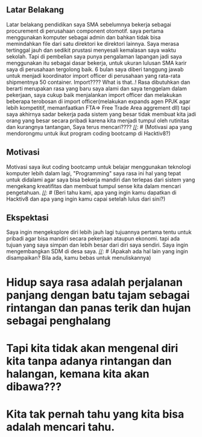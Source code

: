 [//]: # (Ceritakan sedikit tentang latar belakangmu seperti pendidikan terakhir atau pekerjaan sebelumnya)
## Latar Belakang
Latar belakang pendidikan saya SMA sebelumnya bekerja sebagai procurement di perusahaan component otomotif.
saya pertama menggunakan komputer sebagai admin dan bahkan tidak bisa memindahkan file
dari satu direktori ke direktori lainnya. Saya merasa tertinggal jauh dan sedikit prustasi menyesali kemalasan saya waktu sekolah.
Tapi di pembelian saya punya pengalaman lapangan jadi saya menggunakan itu sebagai dasar bekerja, untuk ukuran lulusan SMA karir saya di perusahaan tergolong baik. 6 bulan saya diberi tanggung jawab untuk menjadi koordinator import officer di perusahaan yang rata-rata shipmentnya 50 container.
Import???? What is that..!
Rasa dibutuhkan dan berarti merupakan rasa yang baru saya alami dan saya tenggelam dalam pekerjaan, saya cukup baik menjalankan
import officer dan melakukan beberapa terobosan di import officer(melakukan expands agen PPJK agar lebih kompetitif, memanfaatkan
FTA=> Free Trade Area aggrement dll)
tapi saya akhirnya sadar bekerja pada sistem yang besar tidak membuat kita jadi orang yang besar secara pribadi karena kita menjadi
tumpul oleh rutinitas dan kurangnya tantangan, Saya terus mencari????
[//]: # (Motivasi apa yang mendorongmu untuk ikut program coding bootcamp di Hacktiv8?)
## Motivasi
Motivasi saya ikut coding bootcamp untuk belajar menggunakan teknologi komputer lebih dalam lagi, "Programming" saya rasa ini
hal yang tepat untuk didalami agar saya bisa bekerja mandiri dan terlepas dari sistem yang mengekang kreatifitas dan membuat tumpul
sense kita dalam mencari pengetahuan.
[//]: # (Beri tahu kami, apa yang ingin kamu dapatkan di Hacktiv8 dan apa yang ingin kamu capai setelah lulus dari sini?)
## Ekspektasi
Saya ingin mengeksplore diri lebih jauh lagi tujuannya pertama tentu untuk pribadi agar bisa mandiri secara pekerjaan ataupun ekonomi.
tapi ada tujuan yang saya simpan dan lebih besar dari diri saya sendiri. Saya ingin mengembangkan SDM di desa saya.
[//]: # (Apakah ada hal lain yang ingin disampaikan? Bila ada, kamu bebas untuk menuliskannya)
# Hidup saya rasa adalah perjalanan panjang dengan batu tajam sebagai rintangan dan panas terik dan hujan sebagai penghalang
# Tapi kita tidak akan mengenal diri kita tanpa adanya rintangan dan halangan, kemana kita akan dibawa???
# Kita tak pernah tahu yang kita bisa adalah mencari tahu.
